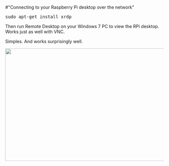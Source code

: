 #"Connecting to your Raspberry Pi desktop over the network"

<pre>sudo apt-get install xrdp</pre>
Then run Remote Desktop on your Windows 7 PC to view the RPi desktop. Works just as well with VNC.

Simples. And works surprisingly well.

<a href="http://conoroneill.net/wp-content/uploads/2012/05/rdp_to_rpi.png"><img class="alignnone size-large wp-image-719" title="rdp_to_rpi" src="http://conoroneill.net/wp-content/uploads/2012/05/rdp_to_rpi-1024x631.png" alt="" width="584" height="359" /></a>